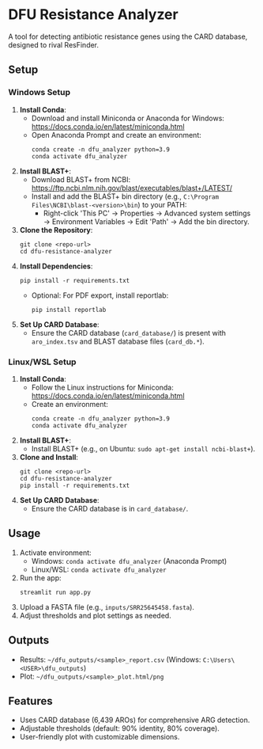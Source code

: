 # DFU Resistance Analyzer

A tool for detecting antibiotic resistance genes using the CARD database, designed to rival ResFinder.

## Setup

### Windows Setup
1. **Install Conda**:
   - Download and install Miniconda or Anaconda for Windows: https://docs.conda.io/en/latest/miniconda.html
   - Open Anaconda Prompt and create an environment:
     ```
     conda create -n dfu_analyzer python=3.9
     conda activate dfu_analyzer
     ```
2. **Install BLAST+**:
   - Download BLAST+ from NCBI: https://ftp.ncbi.nlm.nih.gov/blast/executables/blast+/LATEST/
   - Install and add the BLAST+ bin directory (e.g., `C:\Program Files\NCBI\blast-<version>\bin`) to your PATH:
     - Right-click 'This PC' → Properties → Advanced system settings → Environment Variables → Edit 'Path' → Add the bin directory.
3. **Clone the Repository**:
   ```
   git clone <repo-url>
   cd dfu-resistance-analyzer
   ```
4. **Install Dependencies**:
   ```
   pip install -r requirements.txt
   ```
   - Optional: For PDF export, install reportlab:
     ```
     pip install reportlab
     ```
5. **Set Up CARD Database**:
   - Ensure the CARD database (`card_database/`) is present with `aro_index.tsv` and BLAST database files (`card_db.*`).

### Linux/WSL Setup
1. **Install Conda**:
   - Follow the Linux instructions for Miniconda: https://docs.conda.io/en/latest/miniconda.html
   - Create an environment:
     ```
     conda create -n dfu_analyzer python=3.9
     conda activate dfu_analyzer
     ```
2. **Install BLAST+**:
   - Install BLAST+ (e.g., on Ubuntu: `sudo apt-get install ncbi-blast+`).
3. **Clone and Install**:
   ```
   git clone <repo-url>
   cd dfu-resistance-analyzer
   pip install -r requirements.txt
   ```
4. **Set Up CARD Database**:
   - Ensure the CARD database is in `card_database/`.

## Usage
1. Activate environment:
   - Windows: `conda activate dfu_analyzer` (Anaconda Prompt)
   - Linux/WSL: `conda activate dfu_analyzer`
2. Run the app:
   ```
   streamlit run app.py
   ```
3. Upload a FASTA file (e.g., `inputs/SRR25645458.fasta`).
4. Adjust thresholds and plot settings as needed.

## Outputs
- Results: `~/dfu_outputs/<sample>_report.csv` (Windows: `C:\Users\<USER>\dfu_outputs`)
- Plot: `~/dfu_outputs/<sample>_plot.html/png`

## Features
- Uses CARD database (6,439 AROs) for comprehensive ARG detection.
- Adjustable thresholds (default: 90% identity, 80% coverage).
- User-friendly plot with customizable dimensions.

